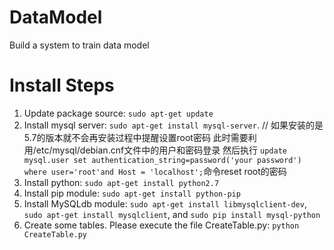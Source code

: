 # DataModel
Build a system to train data model

# Install Steps
1. Update package source: `sudo apt-get update`
1. Install mysql server: `sudo apt-get install mysql-server`. // 如果安装的是5.7的版本就不会再安装过程中提醒设置root密码 此时需要利用/etc/mysql/debian.cnf文件中的用户和密码登录 然后执行 `update mysql.user set authentication_string=password('your password') where user='root'and Host = 'localhost';`命令reset root的密码
1. Install python: `sudo apt-get install python2.7`
1. Install pip module: `sudo apt-get install python-pip`
1. Install MySQLdb module: `sudo apt-get install libmysqlclient-dev`, `sudo apt-get install mysqlclient`, and `sudo pip install mysql-python`
1. Create some tables. Please execute the file CreateTable.py: `python CreateTable.py`